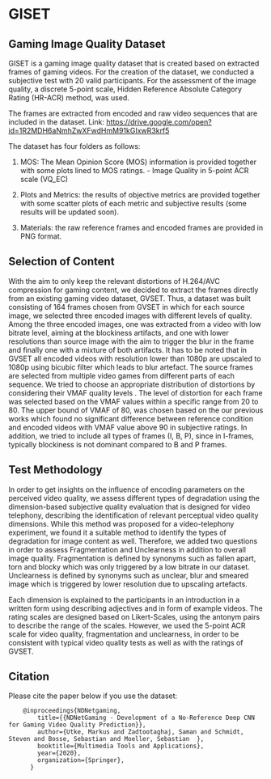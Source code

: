 # GISET
## Gaming Image Quality Dataset
 
GISET is a gaming image quality dataset that is created based on extracted frames of gaming videos. For the creation of the dataset, we conducted a subjective test with 20 valid participants. For the assessment of the image quality, a discrete 5-point scale, Hidden Reference Absolute Category Rating (HR-ACR) method, was used.

The frames are extracted from encoded and raw video sequences that are included in the dataset. 
Link:
https://drive.google.com/open?id=1R2MDH6aNmhZwXFwdHmM91kGIxwR3krf5

The dataset has four folders as follows:

1.	MOS: The Mean Opinion Score (MOS) information is provided together with some plots lined to MOS ratings.   - Image Quality in 5-point ACR scale (VQ_EC)
 

2.	Plots and Metrics: the results of objective metrics are provided together with some scatter plots of each metric and subjective results (some results will be updated soon).

3.	Materials: the raw reference frames and encoded frames are provided in PNG format.

## Selection of Content

With the aim to only keep the relevant distortions of H.264/AVC compression for gaming content, we decided to extract the frames directly from an existing gaming video dataset, GVSET. Thus, a dataset was built consisting of 164 frames chosen from GVSET in which for each source image, we selected three encoded images with different levels of quality. Among the three encoded images, one was extracted from a video with low bitrate level, aiming at the blockiness artifacts, and one with lower resolutions than source image with the aim to trigger the blur in the frame and finally one with a mixture of both artifacts. It has to be noted that in GVSET all encoded videos with resolution lower than 1080p are upscaled to 1080p using bicubic filter which leads to blur artefact. The source frames are selected from multiple video games from different parts of each sequence. We tried to choose an appropriate distribution of distortions by considering their VMAF quality levels . 
The level of distortion for each frame was selected based on the VMAF values within a specific range from 20 to 80. The upper bound of VMAF of 80, was chosen based on the our previous works which found no significant difference between reference condition and encoded videos with VMAF value above 90 in subjective ratings. In addition, we tried to include all types of frames (I, B, P), since in I-frames, typically blockiness is not dominant compared to B and P frames.

## Test Methodology

In order to get insights on the influence of encoding parameters on the perceived video quality, we assess different types of degradation using the dimension-based subjective quality evaluation that is designed for video telephony, describing the identification of relevant perceptual video quality dimensions. While this method was proposed for a video-telephony experiment, we found it a suitable method to identify the types of degradation for image content as well. Therefore, we added two questions in order to assess  Fragmentation and Unclearness in addition to overall image quality. Fragmentation is defined by synonyms such as fallen apart, torn and blocky which was only triggered by a low bitrate in our dataset. Unclearness is defined by synonyms such as unclear, blur and smeared image which is triggered by lower resolution due to upscaling artefacts. 

Each dimension is explained to the participants in an introduction in a written form using describing adjectives and in form of example videos. The rating scales are designed based on Likert-Scales, using the antonym pairs to describe the range of the scales. However, we used the 5-point ACR scale for video quality, fragmentation and unclearness, in order to be consistent with typical video quality tests as well as with the ratings of GVSET. 


## Citation 
Please cite the paper below if you use the dataset:
```
	@inproceedings{NDNetgaming,
		title={{NDNetGaming - Development of a No-Reference Deep CNN for Gaming Video Quality Prediction}},
		author={Utke, Markus and Zadtootaghaj, Saman and Schmidt, Steven and Bosse, Sebastian and Moeller, Sebastian  },
		booktitle={Multimedia Tools and Applications},
		year={2020},
		organization={Springer},
	  }
```


